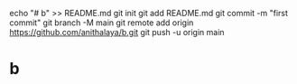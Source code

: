 echo "# b" >> README.md
git init
git add README.md
git commit -m "first commit"
git branch -M main
git remote add origin https://github.com/anithalaya/b.git
git push -u origin main
# b

